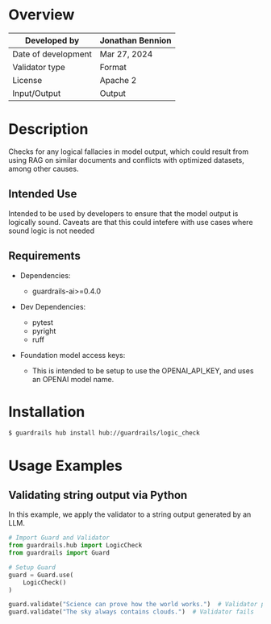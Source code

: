 # Overview

| Developed by | Jonathan Bennion |
| --- | --- |
| Date of development | Mar 27, 2024 |
| Validator type | Format |
| License | Apache 2 |
| Input/Output | Output |

# Description
Checks for any logical fallacies in model output, which could result from using RAG on similar documents and conflicts with optimized datasets, among other causes.
    
## Intended Use
Intended to be used by developers to ensure that the model output is logically sound. Caveats are that this could intefere with use cases where sound logic is not needed

## Requirements

* Dependencies:
    - guardrails-ai>=0.4.0

* Dev Dependencies:
    - pytest
    - pyright
    - ruff


* Foundation model access keys:
    - This is intended to be setup to use the OPENAI_API_KEY, and uses an OPENAI model name.


# Installation

```bash
$ guardrails hub install hub://guardrails/logic_check
```

# Usage Examples

## Validating string output via Python

In this example, we apply the validator to a string output generated by an LLM.

```python
# Import Guard and Validator
from guardrails.hub import LogicCheck
from guardrails import Guard

# Setup Guard
guard = Guard.use(
    LogicCheck()
)

guard.validate("Science can prove how the world works.")  # Validator passes
guard.validate("The sky always contains clouds.")  # Validator fails
```